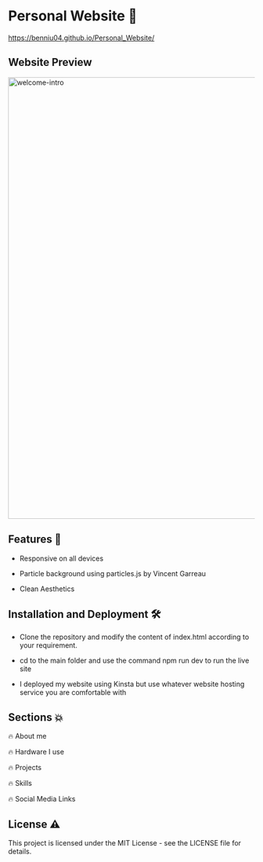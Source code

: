 # **Personal Website** 🚀

https://benniu04.github.io/Personal_Website/

## Website Preview

<img width="900" alt="welcome-intro" src="https://github.com/benniu04/Personal_Website/assets/138111756/df0e3512-ca3d-48ee-90d2-266ecc1e7a68">


## Features 🔑

* Responsive on all devices

* Particle background using particles.js by Vincent Garreau

* Clean Aesthetics

## Installation and Deployment 🛠️

- Clone the repository and modify the content of index.html according to your requirement.

- cd to the main folder and use the command npm run dev to run the live site

- I deployed my website using Kinsta but use whatever website hosting service you are comfortable with


## Sections 💥

🔥 About me

🔥 Hardware I use

🔥 Projects

🔥 Skills

🔥 Social Media Links

## License ⚠️

This project is licensed under the MIT License - see the LICENSE file for details.



  

